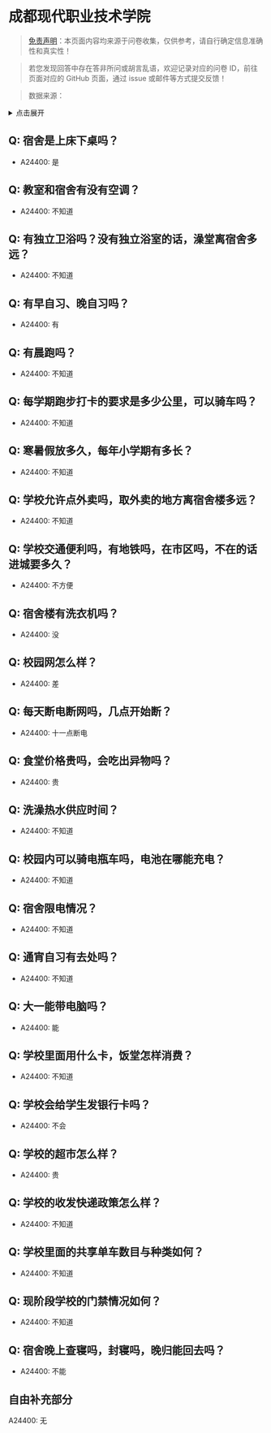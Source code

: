 # 成都现代职业技术学院

> [免责声明](https://colleges.chat/#_3)：本页面内容均来源于问卷收集，仅供参考，请自行确定信息准确性和真实性！

> 若您发现回答中存在答非所问或胡言乱语，欢迎记录对应的问卷 ID，前往页面对应的 GitHub 页面，通过 issue 或邮件等方式提交反馈！

> 数据来源：

<details><summary>点击展开</summary>
<ul>
<li>A24400: 匿名 (2024 年 06 月)</li>
</ul>
</details>

## Q: 宿舍是上床下桌吗？

- A24400: 是

## Q: 教室和宿舍有没有空调？

- A24400: 不知道

## Q: 有独立卫浴吗？没有独立浴室的话，澡堂离宿舍多远？

- A24400: 不知道

## Q: 有早自习、晚自习吗？

- A24400: 有

## Q: 有晨跑吗？

- A24400: 不知道

## Q: 每学期跑步打卡的要求是多少公里，可以骑车吗？

- A24400: 不知道

## Q: 寒暑假放多久，每年小学期有多长？

- A24400: 不知道

## Q: 学校允许点外卖吗，取外卖的地方离宿舍楼多远？

- A24400: 不知道

## Q: 学校交通便利吗，有地铁吗，在市区吗，不在的话进城要多久？

- A24400: 不方便

## Q: 宿舍楼有洗衣机吗？

- A24400: 没

## Q: 校园网怎么样？

- A24400: 差

## Q: 每天断电断网吗，几点开始断？

- A24400: 十一点断电

## Q: 食堂价格贵吗，会吃出异物吗？

- A24400: 贵

## Q: 洗澡热水供应时间？

- A24400: 不知道

## Q: 校园内可以骑电瓶车吗，电池在哪能充电？

- A24400: 不知道

## Q: 宿舍限电情况？

- A24400: 不知道

## Q: 通宵自习有去处吗？

- A24400: 不知道

## Q: 大一能带电脑吗？

- A24400: 能

## Q: 学校里面用什么卡，饭堂怎样消费？

- A24400: 不知道

## Q: 学校会给学生发银行卡吗？

- A24400: 不会

## Q: 学校的超市怎么样？

- A24400: 贵

## Q: 学校的收发快递政策怎么样？

- A24400: 不知道

## Q: 学校里面的共享单车数目与种类如何？

- A24400: 不知道

## Q: 现阶段学校的门禁情况如何？

- A24400: 不知道

## Q: 宿舍晚上查寝吗，封寝吗，晚归能回去吗？

- A24400: 不能

## 自由补充部分

A24400: 无